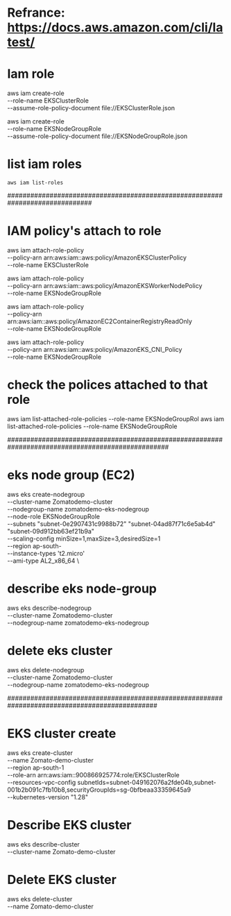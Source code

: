 # Refrance: https://docs.aws.amazon.com/cli/latest/ 
# Iam role
aws iam create-role \
    --role-name EKSClusterRole \
    --assume-role-policy-document file://EKSClusterRole.json

aws iam create-role \
    --role-name EKSNodeGroupRole \
    --assume-role-policy-document file://EKSNodeGroupRole.json

# list iam roles
    aws iam list-roles

##############################################################################

# IAM policy's attach to role
aws iam attach-role-policy  \
    --policy-arn arn:aws:iam::aws:policy/AmazonEKSClusterPolicy \
    --role-name EKSClusterRole

aws iam attach-role-policy  \
    --policy-arn arn:aws:iam::aws:policy/AmazonEKSWorkerNodePolicy \
    --role-name EKSNodeGroupRole

aws iam attach-role-policy  \
    --policy-arn arn:aws:iam::aws:policy/AmazonEC2ContainerRegistryReadOnly \
    --role-name EKSNodeGroupRole

aws iam attach-role-policy  \
    --policy-arn arn:aws:iam::aws:policy/AmazonEKS_CNI_Policy \
    --role-name EKSNodeGroupRole


# check the polices attached to that role 
aws iam list-attached-role-policies --role-name EKSNodeGroupRol
aws iam list-attached-role-policies --role-name EKSNodeGroupRole

##################################################################################################

# eks node group (EC2)

aws eks create-nodegroup \
    --cluster-name Zomatodemo-cluster \
    --nodegroup-name zomatodemo-eks-nodegroup \
    --node-role EKSNodeGroupRole \
    --subnets "subnet-0e2907431c9988b72" "subnet-04ad87f71c6e5ab4d" "subnet-09d912bb63ef21b9a" \
    --scaling-config minSize=1,maxSize=3,desiredSize=1 \
    --region ap-south- \
    --instance-types 't2.micro' \
    --ami-type AL2_x86_64 \ 

# describe  eks node-group

aws eks describe-nodegroup \
    --cluster-name Zomatodemo-cluster \
    --nodegroup-name zomatodemo-eks-nodegroup


# delete eks cluster

aws eks delete-nodegroup \
    --cluster-name Zomatodemo-cluster \
    --nodegroup-name zomatodemo-eks-nodegroup


###############################################################################################


# EKS cluster create

aws eks create-cluster \
    --name Zomato-demo-cluster \
    --region ap-south-1 \
    --role-arn arn:aws:iam::900866925774:role/EKSClusterRole \
    --resources-vpc-config subnetIds=subnet-049162076a2fde04b,subnet-001b2b091c7fb10b8,securityGroupIds=sg-0bfbeaa33359645a9 \
    --kubernetes-version "1.28"

# Describe EKS cluster

aws eks describe-cluster \
    --cluster-name Zomato-demo-cluster

# Delete EKS cluster
aws eks delete-cluster \
    --name Zomato-demo-cluster
